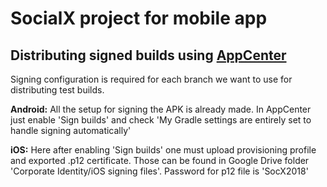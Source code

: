 # SocialX project for mobile app

## Distributing signed builds using [AppCenter](https://appcenter.ms/apps)

Signing configuration is required for each branch we want to use for distributing test builds.

**Android:** All the setup for signing the APK is already made. In AppCenter just enable 'Sign builds' and check 
'My Gradle settings are entirely set to handle signing automatically'

**iOS:** Here after enabling 'Sign builds' one must upload provisioning profile and exported .p12 certificate.
Those can be found in Google Drive folder 'Corporate Identity/iOS signing files'. Password for p12 file is 'SocX2018' 
 